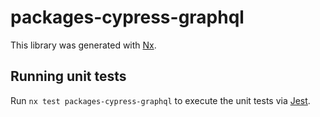 # packages-cypress-graphql

This library was generated with [Nx](https://nx.dev).

## Running unit tests

Run `nx test packages-cypress-graphql` to execute the unit tests via [Jest](https://jestjs.io).

